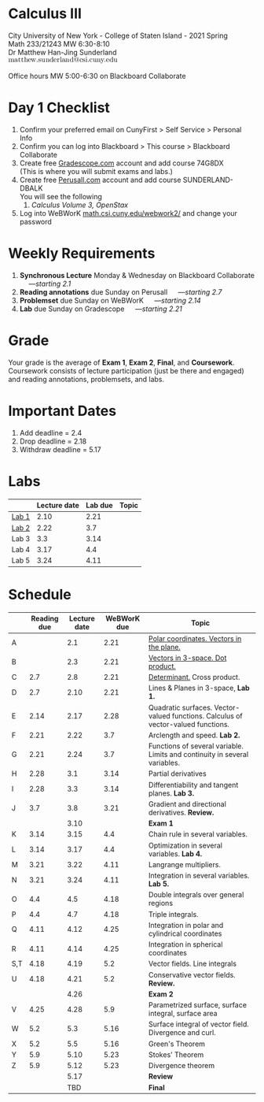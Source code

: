 # Calculus III
City University of New York - College of Staten Island - 2021 Spring  
Math 233/21243 MW 6:30-8:10  
Dr Matthew Han-Jing Sunderland  
![other](../other2.png)

Office hours MW 5:00-6:30 on Blackboard Collaborate

# Day 1 Checklist
1. Confirm your preferred email on CunyFirst > Self Service > Personal Info
1. Confirm you can log into Blackboard > This course > Blackboard Collaborate
1. Create free [Gradescope.com](https://www.gradescope.com) account and add course 74G8DX  
   (This is where you will submit exams and labs.)  
1. Create free [Perusall.com](https://www.perusall.com) account and add course SUNDERLAND-DBALK  
   You will see the following
   1. *Calculus Volume 3, OpenStax*
1. Log into WeBWorK [math.csi.cuny.edu/webwork2/](https://www.math.csi.cuny.edu/webwork2/Math233_21243_Sunderland_S21/) and change your password  

# Weekly Requirements
1. **Synchronous Lecture** Monday & Wednesday on Blackboard Collaborate &emsp; —*starting 2.1*
1. **Reading annotations** due Sunday on Perusall &emsp; —*starting 2.7*
1. **Problemset** due Sunday on WeBWorK &emsp; —*starting 2.14*
1. **Lab** due Sunday on Gradescope &emsp; —*starting 2.21*

# Grade
Your grade is the average of **Exam 1**, **Exam 2**, **Final**, and **Coursework**.  
Coursework consists of lecture participation (just be there and engaged) and reading annotations, problemsets, and labs.

# Important Dates
1. Add deadline = 2.4
1. Drop deadline = 2.18
1. Withdraw deadline = 5.17

# Labs
| | Lecture date | Lab due | Topic |
| - | ---- | ---- | - |
| [Lab 1](https://mybinder.org/v2/gh/mattsunderland/csi21S/HEAD?filepath=233%2Flabs%2Flab1.ipynb) | 2.10 | 2.21 | 
| [Lab 2](https://mybinder.org/v2/gh/mattsunderland/csi21S/HEAD?filepath=233%2Flabs%2Flab2.ipynb) | 2.22 | 3.7  |
| Lab 3 | 3.3  | 3.14 |
| Lab 4 | 3.17 | 4.4  |
| Lab 5 | 3.24  | 4.11 |

# Schedule
| | Reading due | Lecture date | WeBWorK due | Topic |
| --- | ---- | ---- | ---- | - |
| A   |      | 2.1  | 2.21 | [Polar coordinates. Vectors in the plane.](../notes/notes3a.pdf) |
| B   |      | 2.3  | 2.21 | [Vectors in 3-space. Dot product.](../notes/notes3b.pdf) |
| C   | 2.7  | 2.8  | 2.21 | [Determinant.](../notes/notes3bc.pdf) Cross product. |
| D   | 2.7  | 2.10 | 2.21 | Lines & Planes in 3-space, **Lab 1.** |
| E   | 2.14 | 2.17 | 2.28 | Quadratic surfaces. Vector-valued functions. Calculus of vector-valued functions. |
| F   | 2.21 | 2.22 | 3.7  | Arclength and speed. **Lab 2.** |
| G   | 2.21 | 2.24 | 3.7  | Functions of several variable. Limits and continuity in several variables. |
| H   | 2.28 | 3.1  | 3.14 | Partial derivatives |
| I   | 2.28 | 3.3  | 3.14 | Differentiability and tangent planes. **Lab 3.** |
| J   | 3.7  | 3.8  | 3.21 | Gradient and directional derivatives. **Review.** |
|     |      | 3.10 |      | **Exam 1** |
| K   | 3.14 | 3.15 | 4.4  | Chain rule in several variables. |
| L   | 3.14 | 3.17 | 4.4  | Optimization in several variables. **Lab 4.** |
| M   | 3.21 | 3.22 | 4.11 | Langrange multipliers. |
| N   | 3.21 | 3.24 | 4.11 | Integration in several variables. **Lab 5.** |
| O   | 4.4  | 4.5  | 4.18 | Double integrals over general regions |
| P   | 4.4  | 4.7  | 4.18 | Triple integrals. |
| Q   | 4.11 | 4.12 | 4.25 | Integration in polar and cylindrical coordinates |
| R   | 4.11 | 4.14 | 4.25 | Integration in spherical coordinates
| S,T | 4.18 | 4.19 | 5.2  | Vector fields. Line integrals |
| U   | 4.18 | 4.21 | 5.2  | Conservative vector fields. **Review.** |
|     |      | 4.26 |      | **Exam 2** |
| V   | 4.25 | 4.28 | 5.9  | Parametrized surface, surface integral, surface area |
| W   | 5.2  | 5.3  | 5.16 | Surface integral of vector field. Divergence and curl. |
| X   | 5.2  | 5.5  | 5.16 | Green's Theorem |
| Y   | 5.9  | 5.10 | 5.23 | Stokes' Theorem |
| Z   | 5.9  | 5.12 | 5.23 | Divergence theorem |
|     |      | 5.17 |      | **Review** |
|     |      | TBD  |      | **Final**  |

